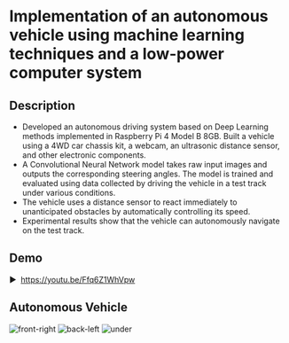 # Implementation of an autonomous vehicle using machine learning techniques and a low-power computer system
## Description
- Developed an autonomous driving system based on Deep Learning methods implemented in Raspberry Pi 4 Model B 8GB. Built a vehicle using a 4WD car chassis kit, a webcam, an ultrasonic distance sensor, and other electronic components.
- A Convolutional Neural Network model takes raw input images and outputs the corresponding steering angles. The model is trained and evaluated using data collected by driving the vehicle in a test track under various conditions.
- The vehicle uses a distance sensor to react immediately to unanticipated obstacles by automatically controlling its speed.
- Experimental results show that the vehicle can autonomously navigate on the test track.

## Demo
:arrow_forward:&nbsp;&nbsp;https://youtu.be/Ffq6Z1WhVpw

## Autonomous Vehicle
![front-right](https://user-images.githubusercontent.com/98546890/154454520-ca721fa5-c6bd-47fa-9d01-fb2a353518c0.jpg)
![back-left](https://user-images.githubusercontent.com/98546890/154454464-2703b6ea-b829-4793-8c9b-e128c75b8f62.jpg)
![under](https://user-images.githubusercontent.com/98546890/154454549-769360b2-82f5-487c-a0b7-9f960f678d8e.jpg)
